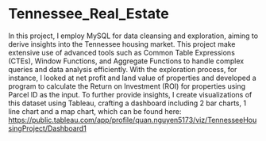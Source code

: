 # Tennessee_Real_Estate
In this project, I employ MySQL for data cleansing and exploration, aiming to derive insights into the Tennessee housing market. This project make extensive use of advanced tools such as Common Table Expressions (CTEs), Window Functions, and Aggregate Functions to handle complex queries and data analysis efficiently. With the exploration process, for instance, I looked at net profit and land value of properties and developed a program to calculate the Return on Investment (ROI) for properties using Parcel ID as the input.
To further provide insights, I create visualizations of this dataset using Tableau, crafting a dashboard including 2 bar charts, 1 line chart and a map chart, which can be found here: https://public.tableau.com/app/profile/quan.nguyen5173/viz/TennesseeHousingProject/Dashboard1
